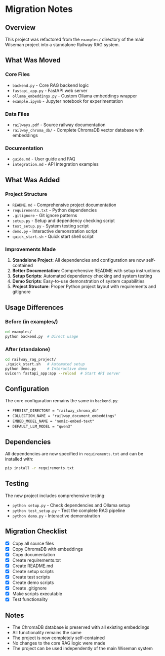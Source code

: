 # Migration Notes

## Overview

This project was refactored from the `examples/` directory of the main Wiseman project into a standalone Railway RAG system.

## What Was Moved

### Core Files
- `backend.py` - Core RAG backend logic
- `fastapi_app.py` - FastAPI web server
- `ollama_embeddings.py` - Custom Ollama embeddings wrapper
- `example.ipynb` - Jupyter notebook for experimentation

### Data Files
- `railways.pdf` - Source railway documentation
- `railway_chroma_db/` - Complete ChromaDB vector database with embeddings

### Documentation
- `guide.md` - User guide and FAQ
- `integration.md` - API integration examples

## What Was Added

### Project Structure
- `README.md` - Comprehensive project documentation
- `requirements.txt` - Python dependencies
- `.gitignore` - Git ignore patterns
- `setup.py` - Setup and dependency checking script
- `test_setup.py` - System testing script
- `demo.py` - Interactive demonstration script
- `quick_start.sh` - Quick start shell script

### Improvements Made

1. **Standalone Project**: All dependencies and configuration are now self-contained
2. **Better Documentation**: Comprehensive README with setup instructions
3. **Setup Scripts**: Automated dependency checking and system testing
4. **Demo Scripts**: Easy-to-use demonstration of system capabilities
5. **Project Structure**: Proper Python project layout with requirements and gitignore

## Usage Differences

### Before (in examples/)
```bash
cd examples/
python backend.py  # Direct usage
```

### After (standalone)
```bash
cd railway_rag_project/
./quick_start.sh   # Automated setup
python demo.py     # Interactive demo
uvicorn fastapi_app:app --reload  # Start API server
```

## Configuration

The core configuration remains the same in `backend.py`:
- `PERSIST_DIRECTORY = "railway_chroma_db"`
- `COLLECTION_NAME = "railway_document_embeddings"`
- `EMBED_MODEL_NAME = "nomic-embed-text"`
- `DEFAULT_LLM_MODEL = "qwen3"`

## Dependencies

All dependencies are now specified in `requirements.txt` and can be installed with:
```bash
pip install -r requirements.txt
```

## Testing

The new project includes comprehensive testing:
- `python setup.py` - Check dependencies and Ollama setup
- `python test_setup.py` - Test the complete RAG pipeline
- `python demo.py` - Interactive demonstration

## Migration Checklist

- [x] Copy all source files
- [x] Copy ChromaDB with embeddings
- [x] Copy documentation
- [x] Create requirements.txt
- [x] Create README.md
- [x] Create setup scripts
- [x] Create test scripts
- [x] Create demo scripts
- [x] Create .gitignore
- [x] Make scripts executable
- [x] Test functionality

## Notes

- The ChromaDB database is preserved with all existing embeddings
- All functionality remains the same
- The project is now completely self-contained
- No changes to the core RAG logic were made
- The project can be used independently of the main Wiseman system
